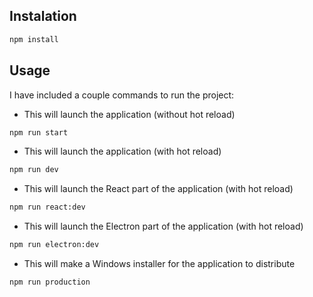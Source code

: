 ## Instalation

```sh
npm install
```

## Usage

I have included a couple commands to run the project:

- This will launch the application (without hot reload)

```sh
npm run start
```

- This will launch the application (with hot reload)

```sh
npm run dev
```

- This will launch the React part of the application (with hot reload)

```sh
npm run react:dev
```

- This will launch the Electron part of the application (with hot reload)

```sh
npm run electron:dev
```

- This will make a Windows installer for the application to distribute

```sh
npm run production
```
